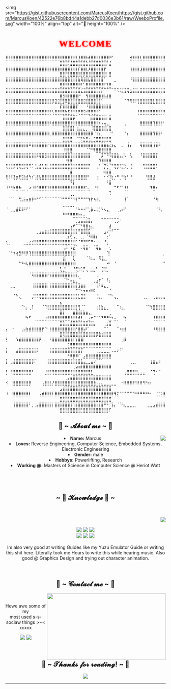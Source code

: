 <img src="https://gist.githubusercontent.com/MarcusKoen/https://gist.github.com/MarcusKoen/42522e76b8bd44a1debb27d0036e3b61/raw/WeeboProfile.svg" width="100%"  align="top" alt="🦀 height="100%" />
<body>
  <center>
<h1 align="center" style="font-family: 'Metal Mania', cursive; text-transform: uppercase; letter-spacing: 2px; color: #ff0000; text-shadow: 0 0 5px #ff0000;">WELCOME</h1>

⣿⣿⣿⣿⣿⣿⣿⣿⣿⣿⣿⣿⣿⣿⣿⣿⣿⣿⣿⣿⣿⣿⣸⣿⣿⢾⣿⣿⣿⣿⣿⡿⠋⠀⠀⠀⠀⠀⣺⣿⣿⣇⣿⣿⣿⣿⣿⣿⣿⣿⣿⡿⣼⣿⣿⣿⣿⣷⣿⣿⣿⣿⣿⡟⣼
⣿⣿⣿⣿⣿⣿⣿⣿⣿⣿⣿⣿⣿⣿⣿⣿⣿⣿⣿⣿⣿⣿⡏⣿⣿⡸⣿⣿⣿⣿⡟⠀⠀⠀⠀⠀⠀⠀⢸⣿⣿⣸⣿⣿⣿⣿⣿⣿⣿⣿⣿⢻⣿⣿⣿⣿⡿⣿⣿⣿⣿⣿⣿⡇⣿
⣿⣿⣿⣿⣿⣿⣿⣿⣿⣿⣿⣿⣿⣿⣿⣿⣿⣿⣿⣿⣿⣿⣷⢿⣿⣧⣿⣿⣿⣿⠁⠀⠀⣀⠀⠀⠀⠀⠘⣿⣿⣿⣿⣿⣿⣿⣿⣿⣿⣿⣿⣿⣿⣿⣿⡿⠁⣿⣿⣿⣿⣿⣿⢹⣿
⣿⣿⣿⣿⣿⣿⣿⣿⣿⣿⣿⣿⣿⣿⣿⣿⣿⣿⣿⣿⣿⣿⣿⣎⣿⣿⣿⣿⣿⡏⠉⠉⠉⠛⠫⢿⣻⢿⣲⣿⣧⣿⣿⣿⣿⣿⣽⣿⣿⣿⣻⣿⣿⣿⣿⠃⠀⢻⣿⣿⣿⣿⣿⣼⣿
⣿⣿⣿⣿⣿⣿⣿⣿⣿⣿⣿⣿⣿⣿⡿⣽⣽⣻⠿⣿⣿⣿⣿⣿⣽⣿⣿⣿⣿⠁⠀⠀⠀⠀⠀⠀⠈⠙⠻⠿⢻⣿⣿⣿⣿⣇⣿⣿⣿⡏⣿⣿⣿⣿⡏⠀⠀⠘⣿⣿⣿⣿⣿⣿⣿
⣿⣿⣿⣿⣿⣿⣿⣿⣿⣿⣿⣿⣿⣿⢣⣿⣿⣿⣷⣯⣟⠿⢟⣿⣵⣿⢿⣿⡏⠀⠀⠀⠀⠀⠀⠀⠀⠀⠀⠀⢸⣿⣿⣿⣿⣿⣿⣿⡿⠀⣿⣿⣿⡿⠁⠀⠀⠀⢹⣿⣿⣿⣿⡇⣿
⣿⣿⣿⣿⣿⣿⣿⣿⣿⣿⣿⣿⣿⡿⣾⣿⣿⣿⣿⣿⣿⣿⣿⣿⣿⣿⣿⣿⡷⠠⢤⣀⠀⠀⠀⠀⢀⠀⠀⠀⠀⣿⣿⣿⣿⢹⣿⣿⠃⠀⣿⣿⣿⡇⢰⣤⣄⡀⠀⢿⣿⣿⣿⣧⣿
⣿⣿⣿⣿⣿⣿⣿⣿⣿⣿⣿⣿⣿⣇⣿⣿⣿⣿⣿⣿⣿⣿⣿⣿⣿⣿⡿⠈⣷⡀⠀⠀⠉⠀⠀⠀⠈⡆⠀⠀⠀⣿⣿⣿⣿⢹⣿⡟⠀⠀⣿⣿⣿⠀⠈⠹⣷⣿⣦⣈⣿⣿⣿⣿⣿
⣿⣿⣿⣿⣿⣿⣿⠿⣿⣿⣿⣿⣿⢻⣿⣿⣿⣿⣿⣿⣿⣿⣿⣿⣿⣿⣿⣿⣿⣿⣷⣦⣳⣄⠀⢀⠀⢸⡄⠀⠀⢿⣿⣿⣿⢸⣿⠇⠀⠀⠸⣿⣿⠀⠀⠀⠀⠈⠙⠻⣿⣿⣿⣿⣿
⣿⣿⣿⣿⣿⣿⣿⣯⣿⡿⢿⣿⣻⣿⣿⣿⣿⣿⣿⣿⣿⣿⣿⣿⣿⣿⠀⠀⠀⡽⠉⠛⢿⣿⣷⣤⠣⠀⢣⠀⠀⠘⣿⣿⣿⣿⡏⠀⠀⠀⠀⢻⣿⠀⠀⠀⠀⠀⠀⠀⠀⠹⣿⣿⣿
⢿⣿⡿⢻⢿⣻⢿⠻⠅⣣⣾⢣⣿⣸⣿⣿⣿⣿⣿⣿⣿⣿⣿⣿⣿⡟⠀⠀⡜⠀⡝⡂⠙⢿⡿⢯⡳⡀⢸⠀⠀⠀⢻⣿⣿⣿⠇⠀⠀⠀⠀⠈⣿⠀⠀⠀⠀⠀⠀⠀⠀⠀⠸⣿⣿
⢿⠿⢽⡶⢟⣽⣾⠳⠎⣼⢧⣿⣿⣿⣿⣿⣿⣿⣿⣿⣿⣿⣿⣿⣿⠃⠀⠀⡆⠀⠂⠊⢷⡐⠛⡘⢷⠃⠘⠀⠀⠀⠀⢻⣿⣼⠀⠀⠀⠀⠀⠀⠙⡇⠀⠀⠀⠀⠀⠀⠀⠀⠀⠘⣿
⠸⠛⡷⣿⢷⣀⢀⠴⢸⣏⣿⣿⣏⣿⣿⣿⣿⣿⣿⣿⣿⣿⣿⣿⡏⣄⠀⠘⡇⠀⠀⠀⠀⠉⠋⠉⢸⡇⠀⠀⠀⠀⠀⠀⠹⣿⠆⠀⠀⠀⠀⠀⢀⡀⠀⠀⠀⠀⠀⠀⠀⠀⠀⠀⠹
⠀⠉⠁⠀⢛⣨⣤⣶⡿⠞⠋⠁⠉⠉⠉⠉⠉⠛⠛⠛⠛⢿⠛⠛⠛⢳⡗⢦⣇⠀⠀⠀⠀⠀⠀⠀⢸⠁⠀⠀⠀⠀⠀⠀⠀⠘⢷⠀⠀⠀⣀⣀⣀⡀⠀⠀⠀⠀⠀⠀⠀⠀⠀⠀⠀
⠈⢀⣀⣾⠯⠟⠋⠁⠀⠀⠀⠀⠀⠀⠀⠀⠀⠀⠀⠀⠀⠈⠓⠒⠊⢁⡷⠤⣍⠑⠢⣄⠀⠀⢀⡴⠋⠀⠀⠀⠀⠀⠀⠀⠀⠀⠈⢣⠀⠀⠛⠛⠿⣿⣿⣶⣤⡀⠀⠀⠀⠀⠀⠀⠀
⠀⠀⠀⠀⠀⠀⠀⠀⠀⠀⠀⠀⠀⠀⠀⠀⠀⠀⠀⠀⠀⢀⣠⣤⣴⣿⡄⠀⠀⠉⠉⠉⠉⢉⡩⠂⠀⠀⠀⠀⠀⠀⠀⠀⠀⠀⠀⠀⠀⠀⠀⠀⢠⠞⠉⠙⢿⣿⣦⡀⠀⠀⠀⠀⣼
⠀⠀⠀⠀⠀⠀⠀⠀⠀⢀⣠⣤⣶⣾⣿⣿⣿⣿⣿⣿⣿⣿⠛⣿⣿⣯⠀⠀⠀⠀⣠⠔⠚⠉⠉⠀⠀⠀⠀⠀⠀⠀⠀⠀⠀⠀⠀⠀⠀⠀⠀⣰⢋⢠⡀⢀⡀⠈⠻⣿⡆⠀⠀⢐⠁
⢦⡀⠀⠀⠀⢀⣠⣴⣾⣿⣿⣿⣿⣿⣿⣿⣿⣿⣿⣿⣿⡏⠈⠛⠛⠋⠛⠂⠀⠀⠘⡄⠀⠀⠀⠀⠀⠀⠀⠀⠀⠀⠀⠀⠀⠀⠀⠀⠀⠀⢠⠇⠰⣞⠁⠠⢿⣿⠂⠈⢿⣦⠀⠀⢂
⠀⠙⠲⢴⣻⠿⡿⢹⣿⣿⣿⣿⣿⣿⣿⣿⣿⣿⣿⣿⣿⡇⠀⠀⠀⠀⠀⠀⠀⠀⠀⢹⠀⠀⠀⠀⠀⠀⠀⠀⠀⠀⠀⠀⠀⠀⠀⠀⡀⠀⣾⠀⠀⢇⠀⠀⠀⠈⠳⠤⠀⠻⣧⡀⠀
⠀⠀⠀⠀⠉⠓⢧⣿⣿⣿⣿⣿⣿⣿⣿⣿⣿⣿⣿⣿⣿⡇⠀⠀⠀⠀⠀⠀⠀⠀⠀⠚⠀⠈⠀⠀⠀⠀⠀⠀⠀⠀⠀⠀⠀⠀⠀⠀⠉⢧⣜⠀⠀⠘⢟⠮⡟⢤⢠⣄⠃⠀⡽⣇⠀
⠀⠀⠀⠀⠀⠀⠀⠈⢿⣿⣿⣿⣿⢻⣿⣿⣿⣿⣿⣿⣿⣿⡀⠀⠀⠀⠀⠀⡀⠀⠀⠀⠀⠀⠀⠀⠀⠀⠀⠀⠀⠀⠀⠀⠀⠀⠀⠀⠀⠀⠈⠓⠤⣄⡀⠁⠀⠀⠀⢀⣠⠖⠁⠸⡄
⠀⢀⣀⠀⠀⠀⠀⠀⢸⣿⣿⣿⣿⢸⣿⣿⣿⣿⣿⣿⣿⣿⣹⣶⡆⠀⠀⠀⡟⠶⣄⡀⠀⠀⠀⠀⠀⠀⠀⠀⠀⠀⠀⠀⠀⠀⠀⠀⠀⠀⠀⠀⠀⠀⠉⠑⠲⠶⠾⠯⠀⠀⠀⠀⠈
⠀⠀⠈⠓⢄⠀⠀⠀⡼⠿⢿⣿⣿⣼⣿⣿⣿⣿⣿⣿⣿⣿⣇⣽⡇⠀⠀⠀⣧⡀⠀⠈⠓⢤⡀⠀⠀⠀⠀⠀⠀⠀⢀⡀⠀⢀⣤⣤⣤⣄⠀⠀⠀⠀⠀⠀⠀⠀⠀⠀⠀⠀⠀⠀⠀
⠀⠀⠀⠀⠀⠑⡄⢀⠇⠀⠀⠈⠹⣿⣿⣿⣿⣿⣿⣿⣿⣿⢻⠈⠁⠀⠀⠀⣾⣷⣄⡀⠀⠀⠉⢦⡀⠀⠀⠀⠀⠀⠀⠉⠳⣿⣿⣿⣿⣿⡇⠀⠀⣶⣿⣿⣷⣶⣄⠀⠀⠀⠀⠀⢀
⠀⠀⠀⠀⠀⠀⠳⠋⠀⣀⣀⣀⣰⣿⣿⣿⣿⣿⣿⣿⣿⣿⣾⡇⠀⣠⠖⠉⠉⠙⠛⢛⡲⣤⡀⠀⢳⠀⠀⠀⠀⠀⠀⠀⠀⢸⣿⣿⣿⣿⣷⣤⣾⣿⣿⣿⣿⣿⣿⣧⠀⠀⠀⣰⣿
⡄⠀⠂⠀⠀⣠⣷⣾⣿⣿⣿⡟⠙⢸⣿⣿⣿⣿⣿⣿⣿⡟⣿⣿⡼⠁⠀⠀⠀⠀⠉⠁⠀⠀⠉⢶⣾⠀⠀⠀⠀⠀⠀⠀⠀⠸⢿⣿⣿⣿⢿⣿⣿⣿⣿⣿⣿⣿⣿⣿⡿⣷⣾⣿⣿
⡃⠀⠀⠱⣾⣿⣿⣿⣿⣿⡟⠀⠀⠘⣿⣿⣿⣿⣿⣿⣿⢱⣿⣿⠀⠀⠀⠀⠀⠀⠀⠀⠀⠀⠀⢀⡿⠀⠀⠀⠀⠀⠀⠀⠀⠀⠀⠀⠀⠀⠀⢨⣿⣿⣿⣿⣿⣿⣿⣿⣿⣿⣿⣿⣿
⡇⠀⠀⣴⣿⣿⣿⣿⣿⡿⠀⠀⠀⢸⣿⣿⣿⣿⣿⣿⣿⣿⣿⡏⠀⠀⠀⠀⣀⣀⣀⣀⠠⠤⠖⠋⠀⠀⠀⠀⠀⠀⠀⠀⠀⠀⠀⠀⠀⠀⠀⠘⠿⡿⠿⠁⣠⣿⣿⣿⣿⣿⣿⣿⣿
⡇⢀⣼⣿⣿⣿⣿⣿⡿⠁⠀⠀⠀⣿⣿⣿⣿⣿⣿⣿⣿⣿⣿⣧⣄⣀⣤⠔⠉⠁⠀⠀⠀⠀⠀⠀⠀⠀⢀⣀⠀⠀⠀⠀⢰⣶⣤⠆⠀⠀⠀⠀⠀⢀⣴⣾⣿⣿⣿⣿⣿⣿⣿⣿⣿
⡇⠸⣿⣿⣿⣿⣿⣿⠃⠀⠀⠀⣸⣿⢻⣿⣿⣿⣿⣿⣿⣿⣿⣿⣿⣿⣇⠀⠀⠀⠀⠀⠀⠀⠀⠀⢠⣿⣿⣿⣧⣠⣤⠀⠈⢙⠂⠁⠀⠀⠀⣠⣶⣿⣿⣿⣿⣿⣿⣿⣿⣿⣿⣿⣿
⠪⠀⣿⣿⣿⣿⣿⡿⠀⠀⠀⢠⣿⣿⡜⣿⣿⣿⣿⣿⣿⣿⣿⣿⣿⣿⣿⣷⣤⣄⣀⣀⣀⣀⠀⠐⠿⠿⠿⠟⠿⠿⠻⠳⠆⠀⠀⠀⠀⣠⣾⣿⣿⣿⣿⣿⣿⣿⣿⣿⣿⣿⣿⣿⣿
⠸⠀⣿⣿⣿⣿⣿⡇⠀⠀⢠⣾⣿⣿⡇⣿⣿⣿⣿⣿⣿⣿⣿⣿⣿⣿⣿⣿⣿⣿⣿⡿⣿⢻⣍⠉⠉⠉⠉⠙⠛⠛⠛⠛⠂⠀⢈⣩⣿⣿⣿⣿⣿⣿⣿⣿⣿⣿⣿⣿⣿⣿⣿⣿⣿
⠀⠀⢸⣿⣿⣿⣿⠃⡀⣠⣿⣿⣿⣿⡇⣿⣿⣿⣿⣿⡏⣿⣿⣿⣿⣿⣿⣿⣿⣿⠛⠃⢹⡄⠈⠙⣆⣀⣀⣀⠀⠀⠀⢀⣀⣠⣾⣿⣿⣿⣿⣿⣿⣿⣿⣟⣿⣿⣿⣿⣿⣿⣿⣿⠏
  <br>
<div align="center">

</div>
    <div align="center">
<!-- <img src="https://i.imgur.com/jx17oHT.gif"> -->
      </div>
<div>
<h2 align="center"> 🦊 ~ 𝓐𝓫𝓸𝓾𝓽 𝓶𝓮 ~ 🦊 </h2>
  <div align="center">
<img src="https://64.media.tumblr.com/e1f1c97123ae217eb731500e502e0083/tumblr_n9dxcikmIU1qc9zfzo7_r1_250.gif" align="right">
  </div>
<li>
 <b>Name:</b> Marcus</li>
<li>
<b>Loves:</b> Reverse Engineering, Computer Science, Embedded Systems, Electronic Engineering
</li>
<li>
<b>Gender:</b> male
</li>
<li>
<b>Hobbys:</b> Powerlifting, Research
</li>
<li>
<b>Working @:</b> Masters of Science in Computer Science @ Heriot Watt
</li>
<br><br><br>
</div>
<div>
<h2 align="center">            ~ 📇 𝓚𝓷𝓸𝔀𝓵𝓮𝓭𝓰𝓮 📇 ~</h2>
 <br>
<p>
  <div align="center">
<img src="https://i.pinimg.com/originals/8d/4b/77/8d4b77c44b7a68c0fd609411e2c0ec3c.gif" align="right">
  </div>
</div>
<div>
  <br>
<p align="center"><img src="https://img.shields.io/badge/adobe%20photoshop%20-%2331A8FF.svg?&style=for-the-badge&logo=adobe%20photoshop&logoColor=white"/> <img src="https://img.shields.io/badge/html5%20-%23E34F26.svg?&style=for-the-badge&logo=html5&logoColor=white"/> <img src="https://img.shields.io/badge/css3%20-%231572B6.svg?&style=for-the-badge&logo=css3&logoColor=white"/><br>
 <img src="https://img.shields.io/badge/node.js%20-%2343853D.svg?&style=for-the-badge&logo=node.js&logoColor=white"/> <img src="https://img.shields.io/badge/javascript%20-%23323330.svg?&style=for-the-badge&logo=javascript&logoColor=%23F7DF1E"/> <img src="https://img.shields.io/badge/git%20-%23F05033.svg?&style=for-the-badge&logo=git&logoColor=white"/> <br><br>
Im also very good at writing Guides like my Yuzu Emulator Guide or writing this shit here. Literally took me Hours to write this while hearing music. Also good @ Graphics Design and trying out character animation.
</p>
<br>
<h2 align="center">           📝 ~ 𝓒𝓸𝓷𝓽𝓪𝓬𝓽 𝓶𝓮 ~ 📝</h2>
  <div align="center">
<img src="https://i.imgur.com/KXx0cCx.gif" align="right" width="373.5px" height="208.5px">
  </div>
<br>
<p align="center">Hewe awe some of my <br>
most used s-s-sociaw things >~< xoxox</p>
<p align="center"><a href="https://twitter.com/Miellabun" target="_blank"><img src="https://img.shields.io/badge/PwoolPwatyAkwali%20-%231DA1F2.svg?&style=for-the-badge&logo=Twitter&logoColor=white"/></a> <a href="https://discord.me/cozythighs" target="_blank"><img src="https://img.shields.io/badge/CowzyThwighs%20-%237289DA.svg?&style=for-the-badge&logo=discord&logoColor=white"/></a></p>
</div>
<br>
<div>
<h2 align="center">💖 ~ 𝓣𝓱𝓪𝓷𝓴𝓼 𝓯𝓸𝓻 𝓻𝓮𝓪𝓭𝓲𝓷𝓰! ~ 💖</h2>
<div align="center">
<img src="https://i.imgur.com/tzYKRfd.gif">
</div>
<hr>
</div>
</div>
    </center>
</body>
